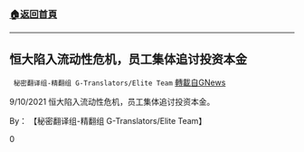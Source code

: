 ###  [:house:返回首頁](https://github.com/ourhimalayas/txt)
---


## 恒大陷入流动性危机，员工集体追讨投资本金
` 秘密翻译组-精翻组 G-Translators/Elite Team` [轉載自GNews](https://gnews.org/zh-hans/1533964/)

9/10/2021 恒大陷入流动性危机，员工集体追讨投资本金。

By： 【秘密翻译组-精翻组 G-Translators/Elite Team】

0
